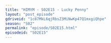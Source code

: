 ```yaml
---
title: "HIMYM - S02E15 - Lucky Penny"
layout: "post_episode"
gdriveid: "1c87MkL6qjRbsZ3MiNwKp47Q1mxgiQhpe"
season: "S02"
permalink: "episode/S02E15.html"
episodeid: "S02E15"
---
```

